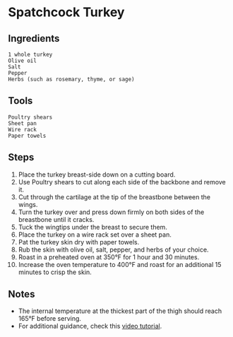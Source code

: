 # Spatchcock Turkey

## Ingredients

    1 whole turkey  
    Olive oil  
    Salt  
    Pepper  
    Herbs (such as rosemary, thyme, or sage)  

## Tools

    Poultry shears  
    Sheet pan  
    Wire rack  
    Paper towels  

## Steps

1. Place the turkey breast-side down on a cutting board.  
2. Use Poultry shears to cut along each side of the backbone and remove it.  
3. Cut through the cartilage at the tip of the breastbone between the wings.  
4. Turn the turkey over and press down firmly on both sides of the breastbone until it cracks.  
5. Tuck the wingtips under the breast to secure them.  
6. Place the turkey on a wire rack set over a sheet pan.  
7. Pat the turkey skin dry with paper towels.  
8. Rub the skin with olive oil, salt, pepper, and herbs of your choice.  
9. Roast in a preheated oven at 350°F for 1 hour and 30 minutes.  
10. Increase the oven temperature to 400°F and roast for an additional 15 minutes to crisp the skin.  

## Notes

- The internal temperature at the thickest part of the thigh should reach 165°F before serving.  
- For additional guidance, check this [video tutorial](https://www.youtube.com/watch?v=hZxWF0VyK60).  
